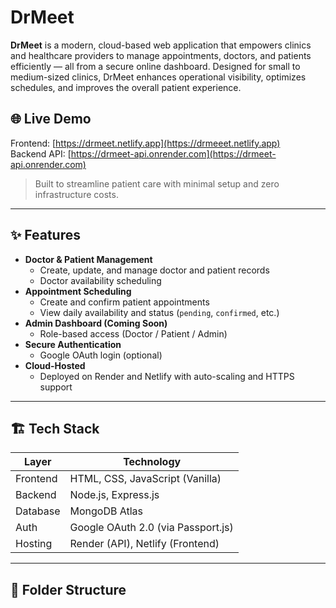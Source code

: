 # DrMeet

**DrMeet** is a modern, cloud-based web application that empowers clinics and healthcare providers to manage appointments, doctors, and patients efficiently — all from a secure online dashboard. Designed for small to medium-sized clinics, DrMeet enhances operational visibility, optimizes schedules, and improves the overall patient experience.

## 🌐 Live Demo

Frontend: [https://drmeet.netlify.app](https://drmeeet.netlify.app)  
Backend API: [https://drmeet-api.onrender.com](https://drmeet-api.onrender.com)

> Built to streamline patient care with minimal setup and zero infrastructure costs.

---

## ✨ Features

- **Doctor & Patient Management**
  - Create, update, and manage doctor and patient records
  - Doctor availability scheduling
- **Appointment Scheduling**
  - Create and confirm patient appointments
  - View daily availability and status (`pending`, `confirmed`, etc.)
- **Admin Dashboard (Coming Soon)**
  - Role-based access (Doctor / Patient / Admin)
- **Secure Authentication**
  - Google OAuth login (optional)
- **Cloud-Hosted**
  - Deployed on Render and Netlify with auto-scaling and HTTPS support

---

## 🏗️ Tech Stack

| Layer    | Technology                         |
| -------- | ---------------------------------- |
| Frontend | HTML, CSS, JavaScript (Vanilla)    |
| Backend  | Node.js, Express.js                |
| Database | MongoDB Atlas                      |
| Auth     | Google OAuth 2.0 (via Passport.js) |
| Hosting  | Render (API), Netlify (Frontend)   |

---

## 🧱 Folder Structure
